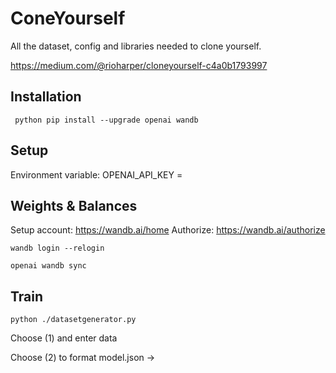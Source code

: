 # ConeYourself
All the dataset, config and libraries needed to clone yourself.

https://medium.com/@rioharper/cloneyourself-c4a0b1793997

## Installation
``` python pip install --upgrade openai wandb```

## Setup
Environment variable:
OPENAI_API_KEY = <secret>

## Weights & Balances
Setup account: https://wandb.ai/home
Authorize: https://wandb.ai/authorize

```wandb login --relogin```

```openai wandb sync```


## Train
```python ./datasetgenerator.py```

Choose (1) and enter data

Choose (2) to format model.json ->